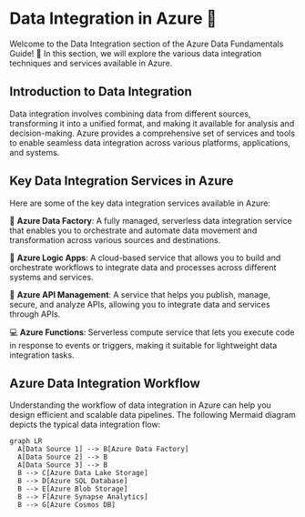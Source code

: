 # Data Integration in Azure 🔗

Welcome to the Data Integration section of the Azure Data Fundamentals Guide! 🌟 In this section, we will explore the various data integration techniques and services available in Azure.

## Introduction to Data Integration

Data integration involves combining data from different sources, transforming it into a unified format, and making it available for analysis and decision-making. Azure provides a comprehensive set of services and tools to enable seamless data integration across various platforms, applications, and systems.

## Key Data Integration Services in Azure

Here are some of the key data integration services available in Azure:

🔄 **Azure Data Factory**: A fully managed, serverless data integration service that enables you to orchestrate and automate data movement and transformation across various sources and destinations.

🔗 **Azure Logic Apps**: A cloud-based service that allows you to build and orchestrate workflows to integrate data and processes across different systems and services.

🧩 **Azure API Management**: A service that helps you publish, manage, secure, and analyze APIs, allowing you to integrate data and services through APIs.

💻 **Azure Functions**: Serverless compute service that lets you execute code in response to events or triggers, making it suitable for lightweight data integration tasks.

## Azure Data Integration Workflow

Understanding the workflow of data integration in Azure can help you design efficient and scalable data pipelines. The following Mermaid diagram depicts the typical data integration flow:

```mermaid
graph LR
  A[Data Source 1] --> B[Azure Data Factory]
  A[Data Source 2] --> B
  A[Data Source 3] --> B
  B --> C[Azure Data Lake Storage]
  B --> D[Azure SQL Database]
  B --> E[Azure Blob Storage]
  B --> F[Azure Synapse Analytics]
  B --> G[Azure Cosmos DB]
